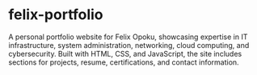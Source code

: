 # felix-portfolio
A personal portfolio website for Felix Opoku, showcasing expertise in IT infrastructure, system administration, networking, cloud computing, and cybersecurity. Built with HTML, CSS, and JavaScript, the site includes sections for projects, resume, certifications, and contact information.
